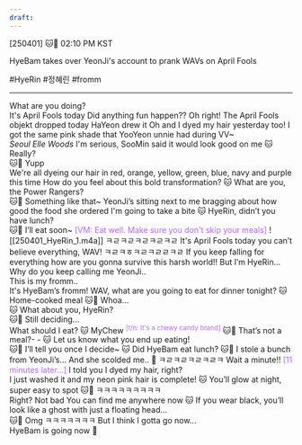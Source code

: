 ```yaml
---
draft:
---
```

[250401] 🐱💭 02:10 PM KST

HyeBam takes over YeonJi's account to prank WAVs on April Fools
   
#HyeRin #정혜린 #fromm
___

What are you doing?  
It's April Fools today 
Did anything fun happen??
Oh right! The April Fools objekt dropped today
HaYeon drew it
Oh and I dyed my hair yesterday too!
I got the same pink shade that YooYeon unnie had during VV~  
_Seoul Elle Woods_
I'm serious, SooMin said it would look good on me
🐱 Really?  
🐱💜 Yupp  
We're all dyeing our hair in red, orange, yellow, green, blue, navy and purple this time
How do you feel about this bold transformation?
🐱 What are you, the Power Rangers?  
🐱💜 Something like that~
YeonJi’s sitting next to me
bragging about how good the food she ordered
I'm going to take a bite
🐱 HyeRin, didn’t you have lunch?  
🐱💜 I’ll eat soon~
<font color="#b566ff">[VM: Eat well. Make sure you don't skip your meals]</font>
![[250401_HyeRin_1.m4a]]
ㅋㄹㅋㄹㅋㄹㅋㄹㅋㄹ
It's April Fools today
you can’t believe everything, WAV!
ㅋㄹㅋㅎㅋㄹㅋㄹㄹㅋㄹ
If you keep falling for everything
how are you gonna survive this harsh world!!
But I’m HyeRin...  
Why do you keep calling me YeonJi..  
This is my fromm..  
It's HyeBam’s fromm!
WAV, what are you going to eat for dinner tonight?
🐱 Home-cooked meal
🐱💜 Whoa...  
🐱 What about you, HyeRin?  
🐱💜 Still deciding...  
What should I eat?
🐱 MyChew <sup><font color="#b566ff">[t/n: It's a chewy candy brand]</font></sup>
🐱💜 That’s not a meal?- -
🐱 Let us know what you end up eating!  
🐱💜 I’ll tell you once I decide~
🐱 Did HyeBam eat lunch?
🐱💜 I stole a bunch from YeonJi’s…
And she scolded me.. 🥲
ㅋㄹㅋㄹㅋㄹㅋㄹㅋ
Wait a minute!!
<font color="#b566ff">[11 minutes later...]</font>
I told you I dyed my hair, right?  
I just washed it and my neon pink hair is complete!
🐱 You’ll glow at night, super easy to spot
🐱💜 ㅋㅋㅋㅋㅋㅋㅋㅋㅋ  
Right? Not bad 
You can find me anywhere now
🐱 If you wear black, you’ll look like a ghost with just a floating head...  
🐱💜 Omg ㅋㅋㅋㅋㅋㅋㅋ
But I think I gotta go now...  
HyeBam is going now 💜